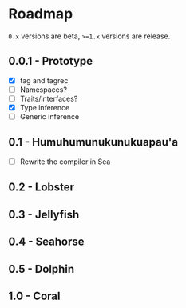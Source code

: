 # Roadmap

`0.x` versions are beta, `>=1.x` versions are release.

## 0.0.1 - Prototype

- [x] tag and tagrec
- [ ] Namespaces?
- [ ] Traits/interfaces?
- [x] Type inference
- [ ] Generic inference

## 0.1 - Humuhumunukunukuapau'a

- [ ] Rewrite the compiler in Sea

## 0.2 - Lobster

## 0.3 - Jellyfish

## 0.4 - Seahorse

## 0.5 - Dolphin

## 1.0 - Coral
